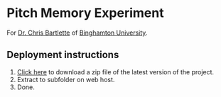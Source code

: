 # Pitch Memory Experiment

For [Dr. Chris Bartlette](https://www.binghamton.edu/music/faculty/cbartlette.html) of [Binghamton University](https://www.binghamton.edu/).

## Deployment instructions

1. [Click here](https://github.com/ansonj/pitch-memory/archive/master.zip) to download a zip file of the latest version of the project.
1. Extract to subfolder on web host.
1. Done.
